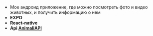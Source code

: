 - Мое андроид приложение, где можно посмотреть фото и видео животных, и получить информацию о нем
- **EXPO**
- **React-native**
- **Api [AnimaliAPI](https://animaliapi.herokuapp.com/)**